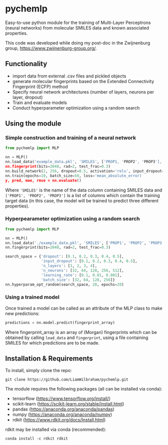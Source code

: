 # pychemlp
Easy-to-use python module for the training of Multi-Layer Perceptrons (neural networks) from molecular SMILES data and known associated properties.

This code was developed while doing my post-doc in the Zwijnenburg group, https://www.zwijnenburg-group.org/.

## Functionality

* import data from external .csv files and pickled objects
* generate molecular fingerprints based on the Extended Connectivity Fingerprint (ECFP) method
* Specify neural network architectures (number of layers, neurons per layer, dropout)
* Train and evaluate models
* Conduct hyperparameter optimization using a random search

## Using the module

### Simple construction and training of a neural network
```python
from pychemlp import MLP

nn = MLP()
nn.load_data('example_data.pkl', 'SMILES', ['PROP1, 'PROP2', 'PROP3'], from_pkl=True)
nn.fingerprint(bits=2048, rad=2, test_frac=0.3)
nn.build_network(2, 256, dropout=0.5, activation='relu', input_dropout=0.5)
nn.train(epochs=10, batch_size=50, loss='mean_absolute_error)
y, pred, mae, rmse = nn.evaluate()
```
Where `'SMILES'` is the name of the data column containing SMILES data and `['PROP1', 'PROP2', 'PROP3']` is a list of columns which contain the training target data (in this case, the model will be trained to predict three different properties). 

### Hyperpearameter optimization using a random search
```python
from pychemlp import MLP

nn = MLP()
nn.load_data('./example_data.pkl', 'SMILES', ['PROP1', 'PROP2', 'PROP3'], from_pkl=True)
nn.fingerprint(bits=2048, rad=2, test_frac=0.3)

search_space = {'dropout': [0.1, 0.2, 0.3, 0.4, 0.5],
                'input_dropout': [0.1, 0.2, 0.3, 0.4, 0.5],
                'n_layers': [1, 2, 3, 4],
                'n_neurons': [32, 64, 128, 256, 512],
                'learning_rate': [0.1, 0.01, 0.001],
                'batch_size': [32, 64, 128, 256]}
nn.hyperparam_opt_random(search_space, 20, epochs=20)
```
### Using a trained model
Once trained a model can be called as an attribute of the MLP class to make new predictions:
```python
predictions = nn.model.predict(fingerprint_array)
```
Where fingerprint_array is an array of (Morgan) fingerprints which can be obtained by calling `load_data` and `fingerprint`, using a file containing SMILES for which predictions are to be made.

## Installation & Requirements

To install, simply clone the repo:
```
git clone https://github.com/LiamWilbraham/pychemlp.git
```

The module requires the following packages (all can be installed via conda):

* tensorflow (https://www.tensorflow.org/install/)
* scikit-learn (https://scikit-learn.org/stable/install.html)
* pandas (https://anaconda.org/anaconda/pandas)
* numpy (https://anaconda.org/anaconda/numpy)
* rdkit (https://www.rdkit.org/docs/Install.html)

rdkit may be installed via conda (recommended):
```
conda install -c rdkit rdkit
```
